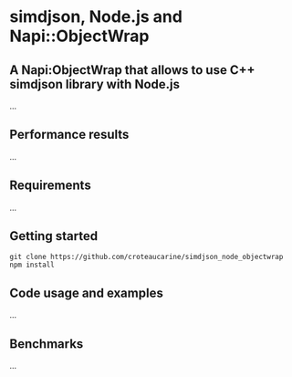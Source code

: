 # simdjson, Node.js and Napi::ObjectWrap

## A Napi:ObjectWrap that allows to use C++ simdjson library with Node.js
...

## Performance results
...

## Requirements
...

## Getting started
```
git clone https://github.com/croteaucarine/simdjson_node_objectwrap
npm install
```

## Code usage and examples
...


## Benchmarks
...




